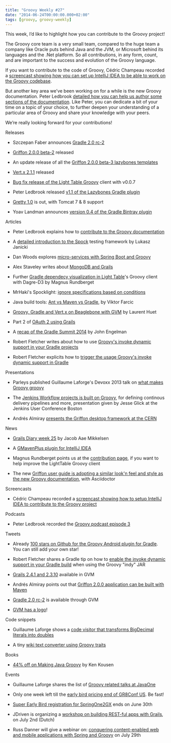 ```yaml
---
title: "Groovy Weekly #27"
date: "2014-06-24T00:00:00.000+02:00"
tags: [groovy, groovy-weekly]
---
```


This week, I’d like to highlight how you can contribute to the Groovy project!

  

The Groovy core team is a very small team, compared to the huge team a company like Oracle puts behind Java and the JVM, or Microsoft behind its languages and the .Net platform. So all contributions, in any form, count, and are important to the success and evolution of the Groovy language.

  

If you want to contribute to the code of Groovy, Cédric Champeau recorded a [screencast showing how you can set up IntelliJ IDEA to be able to work on the Groovy codebase](http://melix.github.io/blog/2014/06/contribute-groovy-ide.html).

  

But another key area we’ve been working on for a while is the new Groovy documentation. Peter Ledbrook [detailed how you can help us author some sections of the documentation](http://www.cacoethes.co.uk/blog/groovyandgrails/contributing-to-the-groovy-documentation). Like Peter, you can dedicate a bit of your time on a topic of your choice, to further deepen your understanding of a particular area of Groovy and share your knowledge with your peers.

  

We’re really looking forward for your contributions!

Releases

*   Szczepan Faber announces [Gradle 2.0 rc-2](http://forums.gradle.org/gradle/topics/we_need_your_help_trying_out_gradle_2_0_rc_2?rfm=1)
    
*   [Griffon 2.0.0 beta-2](http://docs.codehaus.org/display/GRIFFON/2014/06/20/Griffon+2.0.0.BETA2+Released) released
    
*   An update release of all the [Griffon 2.0.0 beta-3 lazybones templates](https://twitter.com/theaviary/status/480697869767569408)
    
*   [Vert.x 2.1.1](https://groups.google.com/forum/?fromgroups#!topic/vertx/BFOjtqKeIjI) released
    
*   [Bug fix release of the Light Table Groovy](https://twitter.com/mrundberget/status/479693228015644672) client with v0.0.7
    
*   Peter Ledbrook released [v1.1 of the Lazybones Gradle plugin](https://twitter.com/pledbrook/status/479886014085734400)
    
*   [Gretty 1.0](https://twitter.com/AndreyHihlovski/status/481088938124509184) is out, with Tomcat 7 & 8 support
    
*   Yoav Landman announces [version 0.4 of the Gradle Bintray plugin](https://twitter.com/_yoav_/status/481202023258288130)
    

Articles

*   Peter Ledbrook explains how to [contribute to the Groovy documentation](http://www.cacoethes.co.uk/blog/groovyandgrails/contributing-to-the-groovy-documentation)
    
*   A [detailed introduction to the Spock](http://thejavatar.com/testing-with-spock/) testing framework by Lukasz Janicki
    
*   Dan Woods explores [micro-services with Spring Boot and Groovy](http://www.infoq.com/articles/microframeworks1-spring-boot)
    
*   Alex Staveley writes about [MongoDB and Grails](http://dublintech.blogspot.ie/2014/06/mongodb-and-grails.html)
    
*   Further [Gradle dependecy visualization in Light Table](http://codewader.blogspot.no/2014/06/a-groovy-light-table-client-step-5.html)'s Groovy client with Dagre-D3 by Magnus Rundberget
    
*   MrHaki's Spocklight: [ignore specifications based on conditions](http://mrhaki.blogspot.fr/2014/06/spocklight-ignore-specifications-based.html)
    
*   Java build tools: [Ant vs Maven vs Gradle](http://www.javacodegeeks.com/2014/06/java-build-tools-ant-vs-maven-vs-gradle.html), by Viktor Farcic
    
*   [Groovy, Gradle and Vert.x on Beaglebone with GVM](http://lhuet.github.io/blog/2014/06/gvm-on-beaglebone.html) by Laurent Huet
    
*   Part 2 of [OAuth 2 using Grails](http://www.intelligrape.com/blog/2014/06/22/oauth-2-0-using-grails-part-2/)
    
*   A [recap of the Gradle Summit 2014](http://www.objectpartners.com/2014/06/18/gradle-summit-2014-recap/) by John Engelman
    
*   Robert Fletcher writes about how to use [Groovy's invoke dynamic support in your Gradle projects](http://blog.freeside.co/post/89759686171/gradle-and-groovys-invoke-dynamic-support)
    
*   Robert Fletcher explicits how to [trigger the usage Groovy's invoke dynamic support in Gradle](http://blog.freeside.co/post/89760608881/using-groovys-invokedynamic-support-in-gradle)
    

Presentations

*   Parleys published Guillaume Laforge's Devoxx 2013 talk on [what makes Groovy groovy](http://glaforge.appspot.com/live/devoxx-2013-what-makes-groovy-groovy)
    
*   The [Jenkins Workflow projects is built on Groovy](http://www.cloudbees.com/sites/default/files/juc/juc2014/boston/2014-0618-Boston-Jesse_Glick-Workflow.pdf), for defining continous delivery pipelines and more, presentation given by Jesse Glick at the Jenkins User Conference Boston
    
*   Andrés Almiray [presents the Griffon desktop framework at the CERN](http://cds.cern.ch/record/1709713)
    

News

*   [Grails Diary week 25](http://grydeske.net/news/show/51) by Jacob Aae Mikkelsen
    
*   A [GMavenPlus plugin for IntelliJ IDEA](http://plugins.jetbrains.com/plugin/7442?pr=idea)
    
*   Magnus Rundberget points us at the [contribution page](https://github.com/rundis/LightTable-Groovy/wiki/Contribute), if you want to help improve the LightTable Groovy client
    
*   The new [Griffon user guide is adopting a similar look'n feel and style as the new Groovy documentation](http://griffon.github.io/griffon/guide/), with Asciidoctor
    

Screencasts

*   Cédric Champeau recorded a [screencast showing how to setup IntelliJ IDEA to contribute to the Groovy project](http://melix.github.io/blog/2014/06/contribute-groovy-ide.html)
    

Podcasts

*   Peter Ledbrook recorded the [Groovy podcast episode 3](https://twitter.com/pledbrook/status/479702066689224704)
    

Tweets

*   Already [100 stars on Github for the Groovy Android plugin for Gradle](https://twitter.com/cedricchampeau/status/479160332049727488). You can still add your own star!
    
*   Robert Fletcher shares a Gradle tip on how to [enable the invoke dynamic support in your Gradle build](https://twitter.com/rfletcherew/status/479909583595790336) when using the Groovy "indy" JAR
    
*   [Grails 2.4.1 and 2.3.10](https://twitter.com/gvmtool/status/479525410561335297) available in GVM
    
*   Andrés Almiray points out that [Griffon 2.0.0 application can be built with Maven](https://twitter.com/aalmiray/status/479343529500872704)
    
*   [Gradle 2.0 rc-2](https://twitter.com/gvmtool/status/481140386963132416) is available through GVM
    
*   [GVM has a logo](https://twitter.com/gvmtool/status/481161262626504705)!
    

Code snippets

*   Guillaume Laforge shows a [code visitor that transforms BigDecimal literals into doubles](http://groovyconsole.appspot.com/script/5643440998055936)
    
*   A tiny [wiki text converter using Groovy traits](http://groovyconsole.appspot.com/script/5653164804014080/)
    

Books

*   [44% off on Making Java Groovy](https://twitter.com/kenkousen/status/481227428124057601) by Ken Kousen
    

Events

*   Guillaume Laforge shares the list of [Groovy related talks at JavaOne](http://glaforge.appspot.com/article/groovy-related-talks-at-javaone-2014)
    
*   Only one week left till the [early bird pricing end of GR8Conf US](https://twitter.com/gr8confus/status/481089948951781377). Be fast!
    
*   [Super Early Bird registration for SpringOne2GX](http://springone2gx.com/) ends on June 30th
    
*   JDriven is organizing a [workshop on building REST-ful apps with Grails](http://www.jdriven.com/seminars#grails), on July 2nd (Dutch)
    
*   Russ Danner will give a webinar on: [conquering content-enabled web and mobile applications with Spring and Groovy](https://spring.io/blog/2014/06/12/webinar-conquering-content-enabled-web-and-mobile-applications-with-spring-and-groovy) on July 29th